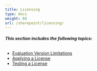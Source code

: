 ```yaml
---
title: Licensing
type: docs
weight: 60
url: /sharepoint/licensing/
---
```


###### **This section includes the following topics:** 
- [Evaluation Version Limitations](/barcode/sharepoint/evaluation-version-limitations-html/)
- [Applying a License](/barcode/sharepoint/applying-a-license-html/)
- [Testing a License](/barcode/sharepoint/testing-a-license-html/)
